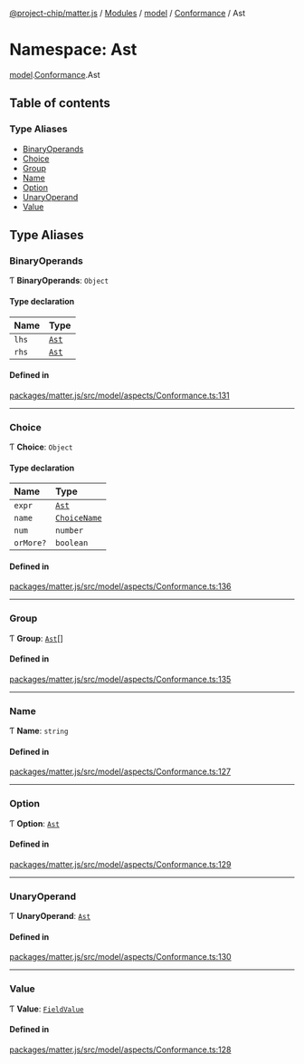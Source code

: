 [@project-chip/matter.js](../README.md) / [Modules](../modules.md) / [model](model.md) / [Conformance](model.Conformance.md) / Ast

# Namespace: Ast

[model](model.md).[Conformance](model.Conformance.md).Ast

## Table of contents

### Type Aliases

- [BinaryOperands](model.Conformance.Ast.md#binaryoperands)
- [Choice](model.Conformance.Ast.md#choice)
- [Group](model.Conformance.Ast.md#group)
- [Name](model.Conformance.Ast.md#name)
- [Option](model.Conformance.Ast.md#option)
- [UnaryOperand](model.Conformance.Ast.md#unaryoperand)
- [Value](model.Conformance.Ast.md#value)

## Type Aliases

### BinaryOperands

Ƭ **BinaryOperands**: `Object`

#### Type declaration

| Name | Type |
| :------ | :------ |
| `lhs` | [`Ast`](model.Conformance.md#ast) |
| `rhs` | [`Ast`](model.Conformance.md#ast) |

#### Defined in

[packages/matter.js/src/model/aspects/Conformance.ts:131](https://github.com/project-chip/matter.js/blob/e87b236f/packages/matter.js/src/model/aspects/Conformance.ts#L131)

___

### Choice

Ƭ **Choice**: `Object`

#### Type declaration

| Name | Type |
| :------ | :------ |
| `expr` | [`Ast`](model.Conformance.md#ast) |
| `name` | [`ChoiceName`](model.Conformance.md#choicename) |
| `num` | `number` |
| `orMore?` | `boolean` |

#### Defined in

[packages/matter.js/src/model/aspects/Conformance.ts:136](https://github.com/project-chip/matter.js/blob/e87b236f/packages/matter.js/src/model/aspects/Conformance.ts#L136)

___

### Group

Ƭ **Group**: [`Ast`](model.Conformance.md#ast)[]

#### Defined in

[packages/matter.js/src/model/aspects/Conformance.ts:135](https://github.com/project-chip/matter.js/blob/e87b236f/packages/matter.js/src/model/aspects/Conformance.ts#L135)

___

### Name

Ƭ **Name**: `string`

#### Defined in

[packages/matter.js/src/model/aspects/Conformance.ts:127](https://github.com/project-chip/matter.js/blob/e87b236f/packages/matter.js/src/model/aspects/Conformance.ts#L127)

___

### Option

Ƭ **Option**: [`Ast`](model.Conformance.md#ast)

#### Defined in

[packages/matter.js/src/model/aspects/Conformance.ts:129](https://github.com/project-chip/matter.js/blob/e87b236f/packages/matter.js/src/model/aspects/Conformance.ts#L129)

___

### UnaryOperand

Ƭ **UnaryOperand**: [`Ast`](model.Conformance.md#ast)

#### Defined in

[packages/matter.js/src/model/aspects/Conformance.ts:130](https://github.com/project-chip/matter.js/blob/e87b236f/packages/matter.js/src/model/aspects/Conformance.ts#L130)

___

### Value

Ƭ **Value**: [`FieldValue`](model.md#fieldvalue)

#### Defined in

[packages/matter.js/src/model/aspects/Conformance.ts:128](https://github.com/project-chip/matter.js/blob/e87b236f/packages/matter.js/src/model/aspects/Conformance.ts#L128)
